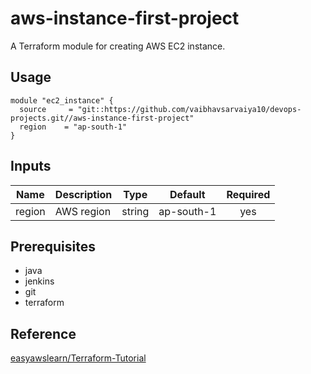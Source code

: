 # aws-instance-first-project

A Terraform module for creating AWS EC2 instance.

## Usage

```hcl
module "ec2_instance" {
  source     = "git::https://github.com/vaibhavsarvaiya10/devops-projects.git//aws-instance-first-project"
  region    = "ap-south-1"
}
```

## Inputs

| Name | Description | Type | Default | Required |
|------|-------------|:----:|:-----:|:-----:|
| region | AWS region | string | ap-south-1 | yes |

## Prerequisites

- java
- jenkins
- git
- terraform

## Reference

[easyawslearn/Terraform-Tutorial](https://github.com/easyawslearn/Terraform-Tutorial/)
